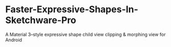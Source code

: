# Faster-Expressive-Shapes-In-Sketchware-Pro
A Material 3–style expressive shape child view clipping &amp; morphing view for Android
